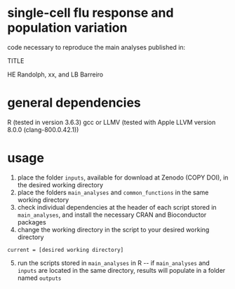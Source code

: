 # single-cell flu response and population variation
code necessary to reproduce the main analyses published in:

TITLE

HE Randolph, xx, and LB Barreiro

# general dependencies
R (tested in version 3.6.3)
gcc or LLMV (tested with Apple LLVM version 8.0.0 (clang-800.0.42.1))

# usage
1. place the folder `inputs`, available for download at Zenodo (COPY DOI), in the desired working directory
2. place the folders `main_analyses` and `common_functions` in the same working directory
3. check individual dependencies at the header of each script stored in `main_analyses`, and install the necessary CRAN and Bioconductor packages
4. change the working directory in the script to your desired working directory
```
current = [desired working directory]
```
5. run the scripts stored in `main_analyses` in R -- if `main_analyses` and `inputs` are located in the same directory, results will populate in a folder named `outputs`

